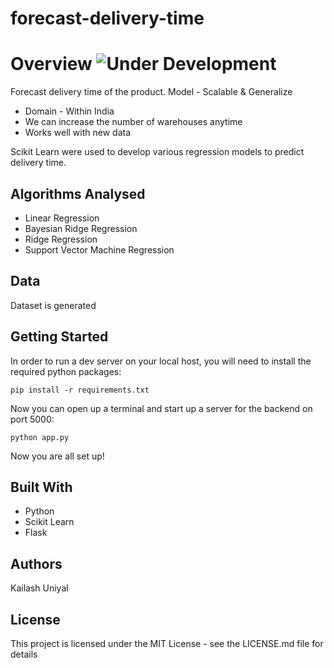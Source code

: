 # forecast-delivery-time
# Overview ![Under Development](./public/images/under-development-orange.svg)

Forecast delivery time of the product.
Model - Scalable  &  Generalize 
 * Domain - Within India
 * We can increase the number of warehouses anytime
 * Works well with new data

Scikit Learn were used to develop various regression models to predict delivery time.

## Algorithms Analysed

* Linear Regression
* Bayesian Ridge Regression
* Ridge Regression
* Support Vector Machine Regression 

## Data

Dataset is generated 

## Getting Started

In order to run a dev server on your local host, you will need to install the required python packages:

`pip install -r requirements.txt`

Now you can open up a terminal and start up a server for the backend on port 5000:

`python app.py`

Now you are all set up!

## Built With

* Python
* Scikit Learn
* Flask

## Authors

Kailash Uniyal

## License

This project is licensed under the MIT License - see the LICENSE.md file for details
